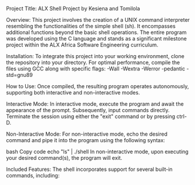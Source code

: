 Project Title: ALX Shell Project by Kesiena and Tomilola

Overview:
This project involves the creation of a UNIX command interpreter resembling the functionalities of the simple shell (sh). It encompasses additional functions beyond the basic shell operations. The entire program was developed using the C language and stands as a significant milestone project within the ALX Africa Software Engineering curriculum.

Installation:
To integrate this project into your working environment, clone the repository into your directory. For optimal performance, compile the files using GCC along with specific flags: -Wall -Wextra -Werror -pedantic -std=gnu89

How to Use:
Once compiled, the resulting program operates autonomously, supporting both interactive and non-interactive modes.

Interactive Mode:
In interactive mode, execute the program and await the appearance of the prompt. Subsequently, input commands directly. Terminate the session using either the "exit" command or by pressing ctrl-D.

Non-Interactive Mode:
For non-interactive mode, echo the desired command and pipe it into the program using the following syntax:

bash
Copy code
echo "ls" | ./shell
In non-interactive mode, upon executing your desired command(s), the program will exit.

Included Features:
The shell incorporates support for several built-in commands, including:





